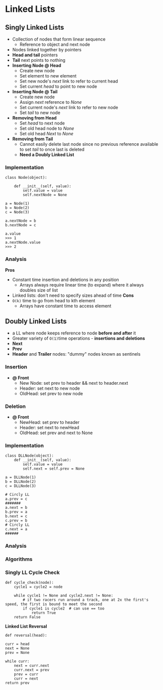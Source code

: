 # Linked Lists
## Singly Linked Lists
* Collection of nodes that form linear sequence
    * Reference to object and next node
* Nodes linked together by pointers
* **Head and tail** pointers
* **Tail** next points to nothing
* **Inserting Node @ Head**
    * Create new node
    * Set element to new element
    * Set new node's  _next_ link to refer to current head
    * Set current _head_ to point to new node
* **Inserting Node @ Tail**
    * Create new node
    * Assign _next_ reference to _None_
    * Set current node's _next_ link to refer to new node
    * Set _tail_ to new node
* **Removing from Head**
    * Set _head_ to next node
    * Set old head node to _None_
    * Set old head _Next_ to _None_
* **Removing from Tail**
    * Cannot easily delete last node since no previous reference available to set _tail_ to once last is deleted
    * **Need a Doubly Linked List**
### Implementation
```
class Node(object):
    
    def __init__(self, value):
        self.value = value
        self.nextNode = None

a = Node(1)
b = Node(2)
c = Node(3)

a.nextNode = b
b.nextNode = c

a.value
>>> 1
a.nextNode.value
>>> 2
```
### Analysis
**Pros**
* Constant time insertion and deletions in any position
    * Arrays always require linear time (to expand) where it always doubles size of list
* Linked lists: don't need to specify sizes ahead of time
**Cons**
* `O(k)` time to go from head to kth element
    * Arrays have constant time to access element

## Doubly Linked Lists
* a LL where node keeps reference to node **before and after** it
* Greater variety of `O(1)`time operations - **insertions and deletions**
* **Next** 
* **Prev**
* **Header** and **Trailer** nodes: "dummy" nodes known as sentinels
### Insertion
* **@ Front**
    * New Node: set prev to header && next to header.next
    * Header: set next to new node
    * OldHead: set prev to new node
### Deletion
* **@ Front**
    * NewHead: set prev to header
    * Header: set next to newHead
    * OldHead: set prev and next to None
### Implementation
```
class DLLNode(object):
    def __init__(self, value):
        self.value = value
        self.next = self.prev = None

a = DLLNode(1)
b = DLLNode(2)
c = DLLNode(3)

# Circly LL
a.prev = c
#######
a.next = b
b.prev = a
b.next = c
c.prev = b
# Circly LL
c.next = a
######
```
### Analysis
### Algorithms 
### **Singly LL Cycle Check**
```
def cycle_check(node):
    cycle1 = cycle2 = node
    
    while cycle1 != None and cycle2.next != None:
        # if two racers run around a track, one at 2x the first's speed, the first is bound to meet the second
        if cycle1 is cycle2  # can use == too
            return True
    return False
```
**Linked List Reversal**
```
def reversal(head):

curr = head
next = None
prev = None

while curr:
    next = curr.next
    curr.next = prev
    prev = curr
    curr = next
return prev
```